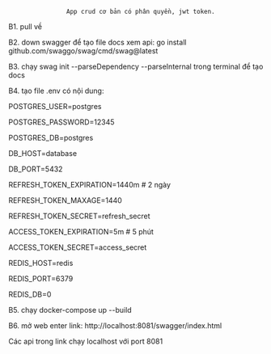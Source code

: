                     App crud cơ bản có phân quyền, jwt token. 

B1. pull về


B2. down swagger để tạo file docs xem api: go install github.com/swaggo/swag/cmd/swag@latest


B3. chạy swag init --parseDependency --parseInternal trong terminal để tạo docs


B4. tạo file .env có nội dung:


POSTGRES_USER=postgres

POSTGRES_PASSWORD=12345

POSTGRES_DB=postgres

DB_HOST=database

DB_PORT=5432

REFRESH_TOKEN_EXPIRATION=1440m  # 2 ngày

REFRESH_TOKEN_MAXAGE=1440     

REFRESH_TOKEN_SECRET=refresh_secret

ACCESS_TOKEN_EXPIRATION=5m      # 5 phút

ACCESS_TOKEN_SECRET=access_secret

REDIS_HOST=redis

REDIS_PORT=6379

REDIS_DB=0


B5. chạy docker-compose up --build


B6. mở web enter link: http://localhost:8081/swagger/index.html 


Các api trong link chạy localhost với port 8081
